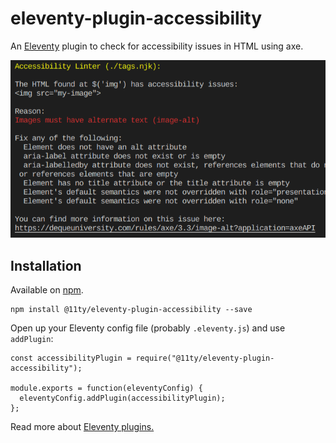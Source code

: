 # eleventy-plugin-accessibility

An [Eleventy](https://github.com/11ty/eleventy) plugin to check for accessibility issues in HTML using axe.

![Sample screenshot of eleventy-plugin-accessibility in action](./assets/sample-screenshot.png)

## Installation

Available on [npm](https://www.npmjs.com/package/@11ty/eleventy-plugin-accessibility).

```
npm install @11ty/eleventy-plugin-accessibility --save
```

Open up your Eleventy config file (probably `.eleventy.js`) and use `addPlugin`:

```
const accessibilityPlugin = require("@11ty/eleventy-plugin-accessibility");

module.exports = function(eleventyConfig) {
  eleventyConfig.addPlugin(accessibilityPlugin);
};
```

Read more about [Eleventy plugins.](https://www.11ty.io/docs/plugins/)
